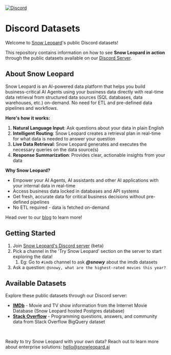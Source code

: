 [![Discord](https://img.shields.io/discord/1379929746875617413?logo=discord&logoColor=white)](https://discord.gg/4uE6uFGyP7)

# Discord Datasets

Welcome to [Snow Leopard](https://www.snowleopard.ai/)'s public Discord datasets!

This repository contains information on how to see **Snow Leopard in action** through the public datasets available on our [Discord Server](https://discord.gg/4uE6uFGyP7).


## About Snow Leopard

Snow Leopard is an AI-powered data platform that helps you build business-critical AI Agents using your business data directly with real-time data retrieval from structured data sources (SQL databases, data warehouses, etc.) on-demand. No need for ETL and pre-defined data pipelines and workflows. 


**Here's how it works:**
1. **Natural Language Input**: Ask questions about your data in plain English
2. **Intelligent Routing**: Snow Leopard creates a retrieval plan in real-time for what data is needed to answer your question
3. **Live Data Retrieval**: Snow Leopard generates and executes the necessary queries on the data source(s)
4. **Response Summarization**: Provides clear, actionable insights from your data

**Why Snow Leopard?**
- Empower your AI Agents, AI assistants and other AI applications with your internal data in real-time
- Access business data locked in databases and API systems
- Get fresh, accurate data for critical business decisions without pre-defined pipelines
- No ETL required - data is fetched on-demand

Head over to our [blog](https://blog.snowleopard.ai/) to learn more!

## Getting Started

1. Join [Snow Leopard's Discord server](https://discord.gg/4uE6uFGyP7) (beta)
2. Pick a channel in the 'Try Snow Leopard' section on the server to start exploring the data!
    1. Eg: Go to `#imdb` channel to ask **_@snowy_** about the imdb datasets 
3. Ask a question: `@snowy, what are the highest-rated movies this year?`

## Available Datasets

Explore these public datasets through our Discord server:

- **[IMDb](./imdb/)** - Movie and TV show information from the Internet Movie Database (Snow Leopard hosted Postgres database)
- **[Stack Overflow](./stack-overflow/)** - Programming questions, answers, and community data from Stack Overflow BigQuery dataset 
<!-- - **[Census](./census/)** - demographic and language information for Census County Divisions from https://data.census.gov  (Snow Leopard hosted Postgres database) -->

<br>

Ready to try Snow Leopard with your own data? Reach out to learn more about enterprise solutions: [hello@snowleopard.ai](mailto:hello@snowleopard.ai)

